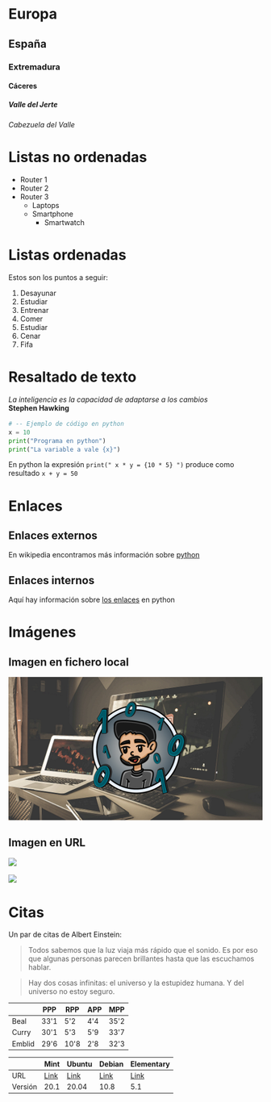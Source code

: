 # Europa
## España
### Extremadura
#### Cáceres
##### Valle del Jerte
###### Cabezuela del Valle

# Listas no ordenadas

* Router 1
* Router 2
* Router 3
  * Laptops
  * Smartphone
    * Smartwatch



# Listas ordenadas

Estos son los puntos a seguir:

1. Desayunar
2. Estudiar
3. Entrenar
4. Comer
5. Estudiar
6. Cenar
7. Fifa


# Resaltado de texto

*La inteligencia es la capacidad de adaptarse a los cambios*  
**Stephen Hawking**


```python
# -- Ejemplo de código en python
x = 10
print("Programa en python")
print("La variable a vale {x}")
```


En python la expresión `print(" x * y = {10 * 5} ")` produce como resultado `x + y = 50` 


# Enlaces 

## Enlaces externos

En wikipedia encontramos más información sobre [python](https://es.wikipedia.org/wiki/Python)

## Enlaces internos

Aquí hay información sobre [los enlaces](#Enlaces) en python


# Imágenes

## Imagen en fichero local

![](BG.jpg)


## Imagen en URL

![](https://upload.wikimedia.org/wikipedia/commons/2/2f/CC_BY-SA_3.0.png)

![](https://wallpapercave.com/wp/wp6200922.jpg)



# Citas

Un par de citas de Albert Einstein:

> Todos sabemos que la luz viaja más rápido que el sonido. Es por eso que algunas personas parecen brillantes hasta que las escuchamos hablar.

> Hay dos cosas infinitas: el universo y la estupidez humana. Y del universo no estoy seguro.


|         |  PPP  |  RPP  |  APP  |  MPP  |
|---------|-------|-------|-------|-------|
|  Beal   |  33'1 |  5'2  |  4'4  |  35'2 |
|  Curry  |  30'1 |  5'3  |  5'9  |  33'7 |
|  Emblid |  29'6 |  10'8 |  2'8  |  32'3 |


|          |    Mint   | Ubuntu | Debian | Elementary |
|----------|-----------|--------|--------|------------|
| URL      | [Link](https://linuxmint.com/) | [Link](https://ubuntu.com/)  | [Link](https://www.debian.org/) | [Link](https://elementary.io/es/) |
| Versión  |   20.1    |  20.04 |  10.8  |     5.1    |